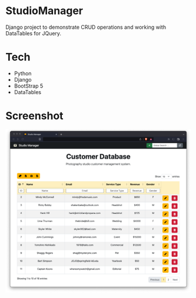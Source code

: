 # StudioManager
Django project to demonstrate CRUD operations and working with DataTables for JQuery.

# Tech
- Python
- Django
- BootStrap 5
- DataTables
     
# Screenshot     
<img src='screenshot/django-cx-manage-feat.png'>
